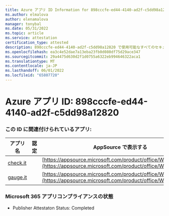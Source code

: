 ```yaml
---
title: Azure アプリ ID Information for 898cccfe-ed44-4140-ad2f-c5dd98a12820
ms.author: elmalova
author: elenamalova
manager: tonybal
ms.date: 05/31/2022
ms.topic: article
ms.service: attestation
certification_type: attested
description: 898cccfe-ed44-4140-ad2f-c5dd98a12820 で使用可能なすべてのセキュリティとコンプライアンス情報。
ms.openlocfilehash: ea3c4e52dae7a13eba23fb0d080df75d29ace347
ms.sourcegitcommit: 29a4475d630d2f1d0755a6322eb994646322aca1
ms.translationtype: MT
ms.contentlocale: ja-JP
ms.lasthandoff: 06/01/2022
ms.locfileid: "65807720"
---
```

# <a name="azure-app-id-898cccfe-ed44-4140-ad2f-c5dd98a12820"></a>Azure アプリ ID: 898cccfe-ed44-4140-ad2f-c5dd98a12820


### <a name="apps-associated-with-this-id"></a>この ID に関連付けられているアプリ:
| **アプリ名** | **認定** | **AppSource で表示する** |
|--------------|---------------|-----------------------|
| [check.it](../forward/WA200003604.md) |  | [https://appsource.microsoft.com/product/office/WA200003604](https://appsource.microsoft.com/product/office/WA200003604) |
| [gauge.it](../forward/WA200003874.md) |  | [https://appsource.microsoft.com/product/office/WA200003874](https://appsource.microsoft.com/product/office/WA200003874) |

### <a name="microsoft-365-app-compliance-status"></a>Microsoft 365 アプリコンプライアンスの状態
- Publisher Attestaton Status: Completed
